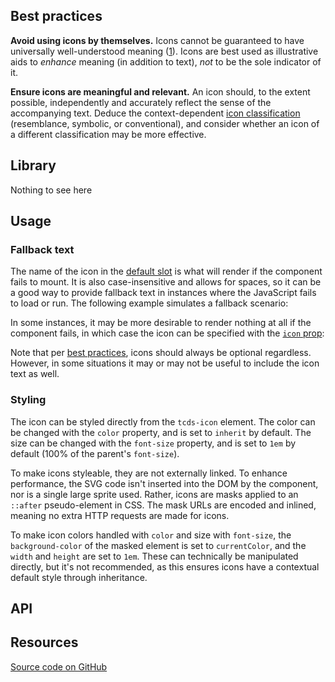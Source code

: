 <!--lede
  Icons are illustrative aids to enhance understanding, supplement meaning, and reinforce brand tone and style.
lede-->

<!--twig
{% embed "@tch/includes/example.twig" %}
{% block content %}
<tcds-icon>texas-childrens</tcds-icon>
{% endblock %}
{% endembed %}
twig-->

## Best practices
**Avoid using icons by themselves.** Icons cannot be guaranteed to have universally well-understood meaning ([1](https://www.nngroup.com/articles/icon-usability/ "Icon Usability - Nielsen Norman Group")). Icons are best used as illustrative aids to *enhance* meaning (in addition to text), *not* to be the sole indicator of it.

**Ensure icons are meaningful and relevant.** An icon should, to the extent possible, independently and accurately reflect the sense of the accompanying text. Deduce the context-dependent [icon classification](https://www.nngroup.com/articles/classifying-icons/) (resemblance, symbolic, or conventional), and consider whether an icon of a different classification may be more effective.

## Library
<tcds-tabs size="large">
  <tcds-tab label="UI icons">
<!--twig
  {% set icons = [
    ["Arrows", [
      "arrow-down",
      "arrow-left",
      "arrow-right",
      "arrow-up",
      "chevron-down",
      "chevron-left",
      "chevron-right",
      "chevron-up",
    ]],
    ["Symbols", [
      "check",
      "code",
      "edit",
      "external",
      "eye",
      "grid",
      "hamburger",
      "info",
      "list",
      "marker",
      "marker-filled",
      "minus",
      "pause",
      "pdf",
      "play",
      "plus",
      "search",
      "smartphone",
      "type",
      "x",
      "wheelchair",
    ]],
    ["Brands", [
      "facebook",
      "instagram",
      "mychart",
      "pinterest",
      "texas-childrens",
      "twitter",
      "youtube",
    ]],
  ] %}
  {% for category in icons %}
    <h3 class="font-size-medium font-weight-bold">{{ category[0] }}</h3>
    <ul class="icon-grid">
      {% for index, icon in category[1] %}
        <li class="icon-grid__item" title="Click to copy code snippet">
          <tcds-icon>{{ icon }}</tcds-icon>
          <span class="icon-grid__label">{{ icon }}</span>
        </li>
      {% endfor %}
    </ul>
  {% endfor %}
twig-->
  </tcds-tab>
  <tcds-tab label="Display icons">
    Nothing to see here
  </tcds-tab>
</tcds-tabs>

## Usage
### Fallback text
The name of the icon in the [default slot](#default-slot) is what will render if the component fails to mount. It is also case-insensitive and allows for spaces, so it can be a good way to provide fallback text in instances where the JavaScript fails to load or run. The following example simulates a fallback scenario:

<!--twig
{% embed "@tch/includes/example.twig" %}
{% block content %}
MyChart arrow right
{% endblock %}
{% block code %}
<tcds-icon>MyChart</tcds-icon>
<tcds-icon>arrow right</tcds-icon>
{% endblock %}
{% endembed %}
twig-->

In some instances, it may be more desirable to render nothing at all if the component fails, in which case the icon can be specified with the [`icon` prop](#icon-attribute):

<!--twig
{% embed "@tch/includes/example.twig" %}
{% block content %}
(Nothing to see here)
{% endblock %}
{% block code %}
<tcds-icon icon="mychart"></tcds-icon>
{% endblock %}
{% endembed %}
twig-->

Note that per [best practices](#best-practices), icons should always be optional regardless. However, in some situations it may or may not be useful to include the icon text as well.

### Styling
The icon can be styled directly from the `tcds-icon` element. The color can be changed with the `color` property, and is set to `inherit` by default. The size can be changed with the `font-size` property, and is set to `1em` by default (100% of the parent's `font-size`).

<!--twig
{% embed "@tch/includes/example.twig" %}
{% block content %}
<style>
.icon-examples tcds-icon {
  color: var(--tcds-color-blue);
}

.icon-examples tcds-icon:nth-child(1) {
  font-size: 1rem;
}

.icon-examples tcds-icon:nth-child(2) {
  font-size: 2rem;
}

.icon-examples tcds-icon:nth-child(3) {
  font-size: 3rem;
}
</style>

<div class="icon-examples row align-end gap-normal">
<tcds-icon>mychart</tcds-icon>
<tcds-icon>mychart</tcds-icon>
<tcds-icon>mychart</tcds-icon>
</div>
{% endblock %}
{% block code %}
<style>
  tcds-icon {
    color: blue;
  }

  tcds-icon:nth-child(1) {
    font-size: 1rem;
  }

  tcds-icon:nth-child(2) {
    font-size: 2rem;
  }

  tcds-icon:nth-child(3) {
    font-size: 3rem;
  }
</style>

<tcds-icon>mychart</tcds-icon>
<tcds-icon>mychart</tcds-icon>
<tcds-icon>mychart</tcds-icon>
{% endblock %}
{% endembed %}
twig-->

To make icons styleable, they are not externally linked. To enhance performance, the SVG code isn't inserted into the DOM by the component, nor is a single large sprite used. Rather, icons are masks applied to an `::after` pseudo-element in CSS. The mask URLs are encoded and inlined, meaning no extra HTTP requests are made for icons.

To make icon colors handled with `color` and size with `font-size`, the `background-color` of the masked element is set to `currentColor`, and the `width` and `height` are set to `1em`. These can technically be manipulated directly, but it's not recommended, as this ensures icons have a contextual default style through inheritance.

## API
<!--twig {{ include("@tch/includes/api.twig", {
  attributes: [
    {
      name: "icon",
      type: ["prop", "string"],
      description: "The ident of the icon (see <a href='#library'>library</a>).",
      required: "no",
    },
  ],
  slots: [
    {
      name: "(default)",
      multiple: "no",
      description: "The ident of the icon (case-insensitive, spaces allowed).",
      required: "no",
    },
  ],
}) }} twig-->

## Resources
[Source code on GitHub](https://github.com/jacecotton/tcds/blob/main/components/icon/)